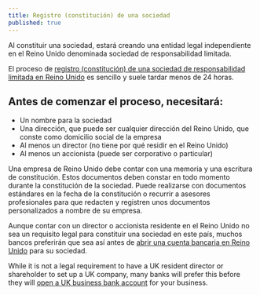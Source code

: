```yaml
---
title: Registro (constitución) de una sociedad
published: true
---
```

Al constituir una sociedad, estará creando una entidad legal independiente en el Reino Unido denominada sociedad de responsabilidad limitada.

El proceso de [registro (constitución) de una sociedad de responsabilidad limitada en Reino Unido](https://www.gov.uk/register-a-company-online) es sencillo y suele tardar menos de 24 horas.
 
## Antes de comenzar el proceso, necesitará:

- Un nombre para la sociedad
- Una dirección, que puede ser cualquier dirección del Reino Unido, que conste como domicilio social de la empresa
- Al menos un director (no tiene por qué residir en el Reino Unido)
- Al menos un accionista (puede ser corporativo o particular)
 
Una empresa de Reino Unido debe contar con una memoria y una escritura de constitución. Estos documentos deben constar en todo momento durante la constitución de la sociedad. Puede realizarse con documentos estándares en la fecha de la constitución o recurrir a asesores profesionales para que redacten y registren unos documentos personalizados a nombre de su empresa.

Aunque contar con un director o accionista residente en el Reino Unido no sea un requisito legal para constituir una sociedad en este país, muchos bancos preferirán que sea así antes de [abrir una cuenta bancaria en Reino Unido](/es/setup-guide/open-a-business-account/) para su sociedad.




While it is not a legal requirement to have a UK resident director or shareholder to set up a UK company, many banks will prefer this before they will [open a UK business bank account](/es/setup-guide/open-a-business-account/) for your business.
